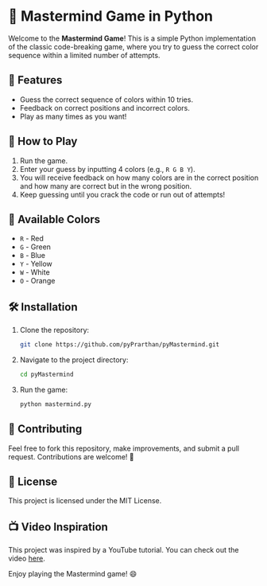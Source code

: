 
# 🎯 Mastermind Game in Python

Welcome to the **Mastermind Game**! This is a simple Python implementation of the classic code-breaking game, where you try to guess the correct color sequence within a limited number of attempts.

## 🌟 Features
- Guess the correct sequence of colors within 10 tries.
- Feedback on correct positions and incorrect colors.
- Play as many times as you want!

## 🚀 How to Play
1. Run the game.
2. Enter your guess by inputting 4 colors (e.g., `R G B Y`).
3. You will receive feedback on how many colors are in the correct position and how many are correct but in the wrong position.
4. Keep guessing until you crack the code or run out of attempts!

## 🎨 Available Colors
- `R` - Red
- `G` - Green
- `B` - Blue
- `Y` - Yellow
- `W` - White
- `O` - Orange

## 🛠️ Installation
1. Clone the repository:
   ```bash
   git clone https://github.com/pyPrarthan/pyMastermind.git
   ```
2. Navigate to the project directory:
   ```bash
   cd pyMastermind
   ```
3. Run the game:
   ```bash
   python mastermind.py
   ```

## 🤝 Contributing
Feel free to fork this repository, make improvements, and submit a pull request. Contributions are welcome! 🎉

## 📜 License
This project is licensed under the MIT License.

## 📺 Video Inspiration
This project was inspired by a YouTube tutorial. You can check out the video [here](https://www.youtube.com/watch?v=sP-gFDreaQ4).

Enjoy playing the Mastermind game! 😄
